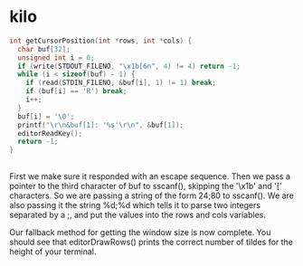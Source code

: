 # kilo

```cpp
int getCursorPosition(int *rows, int *cols) {
  char buf[32];
  unsigned int i = 0;
  if (write(STDOUT_FILENO, "\x1b[6n", 4) != 4) return -1;
  while (i < sizeof(buf) - 1) {
    if (read(STDIN_FILENO, &buf[i], 1) != 1) break;
    if (buf[i] == 'R') break;
    i++;
  }
  buf[i] = '\0';
  printf("\r\n&buf[1]: '%s'\r\n", &buf[1]);
  editorReadKey();
  return -1;
}
```

## 

First we make sure it responded with an escape sequence. Then we pass a pointer to the third character of buf to sscanf(), skipping the '\x1b' and '[' characters. So we are passing a string of the form 24;80 to sscanf(). We are also passing it the string %d;%d which tells it to parse two integers separated by a ;, and put the values into the rows and cols variables.

Our fallback method for getting the window size is now complete. You should see that editorDrawRows() prints the correct number of tildes for the height of your terminal.
